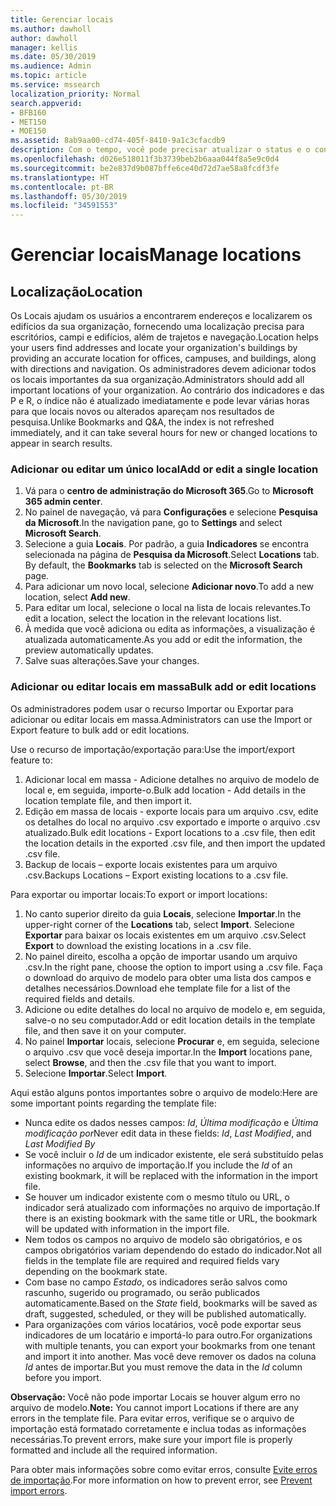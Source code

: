 ```yaml
---
title: Gerenciar locais
ms.author: dawholl
author: dawholl
manager: kellis
ms.date: 05/30/2019
ms.audience: Admin
ms.topic: article
ms.service: mssearch
localization_priority: Normal
search.appverid:
- BFB160
- MET150
- MOE150
ms.assetid: 8ab9aa00-cd74-405f-8410-9a1c3cfacdb9
description: Com o tempo, você pode precisar atualizar o status e o conteúdo de um local para mantê-lo relevante.
ms.openlocfilehash: d026e518011f3b3739beb2b6aaa044f8a5e9c0d4
ms.sourcegitcommit: be2e837d9b087bffe6ce40d72d7ae58a8fcdf3fe
ms.translationtype: HT
ms.contentlocale: pt-BR
ms.lasthandoff: 05/30/2019
ms.locfileid: "34591553"
---
```

# <a name="manage-locations"></a><span data-ttu-id="d69ee-103">Gerenciar locais</span><span class="sxs-lookup"><span data-stu-id="d69ee-103">Manage locations</span></span>

## <a name="location"></a><span data-ttu-id="d69ee-104">Localização</span><span class="sxs-lookup"><span data-stu-id="d69ee-104">Location</span></span>
<span data-ttu-id="d69ee-105">Os Locais ajudam os usuários a encontrarem endereços e localizarem os edifícios da sua organização, fornecendo uma localização precisa para escritórios, campi e edifícios, além de trajetos e navegação.</span><span class="sxs-lookup"><span data-stu-id="d69ee-105">Location helps your users find addresses and locate your organization's buildings by providing an accurate location for offices, campuses, and buildings, along with directions and navigation.</span></span> <span data-ttu-id="d69ee-106">Os administradores devem adicionar todos os locais importantes da sua organização.</span><span class="sxs-lookup"><span data-stu-id="d69ee-106">Administrators should add all important locations of your organization.</span></span> <span data-ttu-id="d69ee-107">Ao contrário dos indicadores e das P e R, o índice não é atualizado imediatamente e pode levar várias horas para que locais novos ou alterados apareçam nos resultados de pesquisa.</span><span class="sxs-lookup"><span data-stu-id="d69ee-107">Unlike Bookmarks and Q&A, the index is not refreshed immediately, and it can take several hours for new or changed locations to appear in search results.</span></span>

### <a name="add-or-edit-a-single-location"></a><span data-ttu-id="d69ee-108">Adicionar ou editar um único local</span><span class="sxs-lookup"><span data-stu-id="d69ee-108">Add or edit a single location</span></span>
1. <span data-ttu-id="d69ee-109">Vá para o **centro de administração do Microsoft 365**.</span><span class="sxs-lookup"><span data-stu-id="d69ee-109">Go to **Microsoft 365 admin center**.</span></span>
1. <span data-ttu-id="d69ee-110">No painel de navegação, vá para **Configurações** e selecione **Pesquisa da Microsoft**.</span><span class="sxs-lookup"><span data-stu-id="d69ee-110">In the navigation pane, go to **Settings** and select **Microsoft Search**.</span></span>
1. <span data-ttu-id="d69ee-111">Selecione a guia **Locais**. Por padrão, a guia **Indicadores** se encontra selecionada na página de **Pesquisa da Microsoft**.</span><span class="sxs-lookup"><span data-stu-id="d69ee-111">Select **Locations** tab. By default, the **Bookmarks** tab is selected on the **Microsoft Search** page.</span></span>
1. <span data-ttu-id="d69ee-112">Para adicionar um novo local, selecione **Adicionar novo**.</span><span class="sxs-lookup"><span data-stu-id="d69ee-112">To add a new location, select **Add new**.</span></span>
1. <span data-ttu-id="d69ee-113">Para editar um local, selecione o local na lista de locais relevantes.</span><span class="sxs-lookup"><span data-stu-id="d69ee-113">To edit a location, select the location in the relevant locations list.</span></span>
1. <span data-ttu-id="d69ee-114">À medida que você adiciona ou edita as informações, a visualização é atualizada automaticamente.</span><span class="sxs-lookup"><span data-stu-id="d69ee-114">As you add or edit the information, the preview automatically updates.</span></span>
1. <span data-ttu-id="d69ee-115">Salve suas alterações.</span><span class="sxs-lookup"><span data-stu-id="d69ee-115">Save your changes.</span></span>

### <a name="bulk-add-or-edit-locations"></a><span data-ttu-id="d69ee-116">Adicionar ou editar locais em massa</span><span class="sxs-lookup"><span data-stu-id="d69ee-116">Bulk add or edit locations</span></span>
<span data-ttu-id="d69ee-117">Os administradores podem usar o recurso Importar ou Exportar para adicionar ou editar locais em massa.</span><span class="sxs-lookup"><span data-stu-id="d69ee-117">Administrators can use the Import or Export feature to bulk add or edit locations.</span></span> 

<span data-ttu-id="d69ee-118">Use o recurso de importação/exportação para:</span><span class="sxs-lookup"><span data-stu-id="d69ee-118">Use the import/export feature to:</span></span>
1. <span data-ttu-id="d69ee-119">Adicionar local em massa - Adicione detalhes no arquivo de modelo de local e, em seguida, importe-o.</span><span class="sxs-lookup"><span data-stu-id="d69ee-119">Bulk add location - Add details in the location template file, and then import it.</span></span> 
1. <span data-ttu-id="d69ee-120">Edição em massa de locais - exporte locais para um arquivo .csv, edite os detalhes do local no arquivo .csv exportado e importe o arquivo .csv atualizado.</span><span class="sxs-lookup"><span data-stu-id="d69ee-120">Bulk edit locations - Export locations to a .csv file, then edit the location details in the exported .csv file, and then import the updated .csv file.</span></span>
1. <span data-ttu-id="d69ee-121">Backup de locais – exporte locais existentes para um arquivo .csv.</span><span class="sxs-lookup"><span data-stu-id="d69ee-121">Backups Locations – Export existing locations to a .csv file.</span></span>

<span data-ttu-id="d69ee-122">Para exportar ou importar locais:</span><span class="sxs-lookup"><span data-stu-id="d69ee-122">To export or import locations:</span></span>
1. <span data-ttu-id="d69ee-123">No canto superior direito da guia **Locais**, selecione **Importar**.</span><span class="sxs-lookup"><span data-stu-id="d69ee-123">In the upper-right corner of the **Locations** tab, select **Import**.</span></span>
<span data-ttu-id="d69ee-124">Selecione **Exportar** para baixar os locais existentes em um arquivo .csv.</span><span class="sxs-lookup"><span data-stu-id="d69ee-124">Select **Export** to download the existing locations in a .csv file.</span></span>
1. <span data-ttu-id="d69ee-125">No painel direito, escolha a opção de importar usando um arquivo .csv.</span><span class="sxs-lookup"><span data-stu-id="d69ee-125">In the right pane, choose the option to import using a .csv file.</span></span> <span data-ttu-id="d69ee-126">Faça o download do arquivo de modelo para obter uma lista dos campos e detalhes necessários.</span><span class="sxs-lookup"><span data-stu-id="d69ee-126">Download ehe template file for a list of the required fields and details.</span></span>
1. <span data-ttu-id="d69ee-127">Adicione ou edite detalhes do local no arquivo de modelo e, em seguida, salve-o no seu computador.</span><span class="sxs-lookup"><span data-stu-id="d69ee-127">Add or edit location details in the template file, and then save it on your computer.</span></span> 
1. <span data-ttu-id="d69ee-128">No painel **Importar** locais, selecione **Procurar** e, em seguida, selecione o arquivo .csv que você deseja importar.</span><span class="sxs-lookup"><span data-stu-id="d69ee-128">In the **Import** locations pane, select **Browse**, and then the .csv file that you want to import.</span></span>
1. <span data-ttu-id="d69ee-129">Selecione **Importar**.</span><span class="sxs-lookup"><span data-stu-id="d69ee-129">Select **Import**.</span></span>

<span data-ttu-id="d69ee-130">Aqui estão alguns pontos importantes sobre o arquivo de modelo:</span><span class="sxs-lookup"><span data-stu-id="d69ee-130">Here are some important points regarding the template file:</span></span>
- <span data-ttu-id="d69ee-131">Nunca edite os dados nesses campos: *Id*, *Última modificação* e *Última modificação por*</span><span class="sxs-lookup"><span data-stu-id="d69ee-131">Never edit data in these fields: *Id*, *Last Modified*, and *Last Modified By*</span></span>
- <span data-ttu-id="d69ee-132">Se você incluir o *Id* de um indicador existente, ele será substituído pelas informações no arquivo de importação.</span><span class="sxs-lookup"><span data-stu-id="d69ee-132">If you include the *Id* of an existing bookmark, it will be replaced with the information in the import file.</span></span>
- <span data-ttu-id="d69ee-133">Se houver um indicador existente com o mesmo título ou URL, o indicador será atualizado com informações no arquivo de importação.</span><span class="sxs-lookup"><span data-stu-id="d69ee-133">If there is an existing bookmark with the same title or URL, the bookmark will be updated with information in the import file.</span></span>
- <span data-ttu-id="d69ee-134">Nem todos os campos no arquivo de modelo são obrigatórios, e os campos obrigatórios variam dependendo do estado do indicador.</span><span class="sxs-lookup"><span data-stu-id="d69ee-134">Not all fields in the template file are required and required fields vary depending on the bookmark state.</span></span>
- <span data-ttu-id="d69ee-135">Com base no campo *Estado*, os indicadores serão salvos como rascunho, sugerido ou programado, ou serão publicados automaticamente.</span><span class="sxs-lookup"><span data-stu-id="d69ee-135">Based on the *State* field, bookmarks will be saved as draft, suggested, scheduled, or they will be published automatically.</span></span>
- <span data-ttu-id="d69ee-136">Para organizações com vários locatários, você pode exportar seus indicadores de um locatário e importá-lo para outro.</span><span class="sxs-lookup"><span data-stu-id="d69ee-136">For organizations with multiple tenants, you can export your bookmarks from one tenant and import it into another.</span></span> <span data-ttu-id="d69ee-137">Mas você deve remover os dados na coluna *Id* antes de importar.</span><span class="sxs-lookup"><span data-stu-id="d69ee-137">But you must remove the data in the *Id* column before you import.</span></span>

<span data-ttu-id="d69ee-138">**Observação:** Você não pode importar Locais se houver algum erro no arquivo de modelo.</span><span class="sxs-lookup"><span data-stu-id="d69ee-138">**Note:** You cannot import Locations if there are any errors in the template file.</span></span> <span data-ttu-id="d69ee-139">Para evitar erros, verifique se o arquivo de importação está formatado corretamente e inclua todas as informações necessárias.</span><span class="sxs-lookup"><span data-stu-id="d69ee-139">To prevent errors, make sure your import file is properly formatted and include all the required information.</span></span> 

<span data-ttu-id="d69ee-140">Para obter mais informações sobre como evitar erros, consulte [Evite erros de importação](manage-bookmarks.md#prevent-import-errors).</span><span class="sxs-lookup"><span data-stu-id="d69ee-140">For more information on how to prevent error, see [Prevent import errors](manage-bookmarks.md#prevent-import-errors).</span></span>
